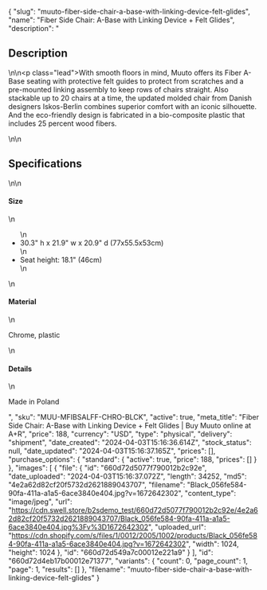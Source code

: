 {
  "slug": "muuto-fiber-side-chair-a-base-with-linking-device-felt-glides",
  "name": "Fiber Side Chair: A-Base with Linking Device + Felt Glides",
  "description": "<h2>Description</h2>\n<!-- split -->\n<p class=\"lead\">With smooth floors in mind, Muuto offers its Fiber A-Base seating with protective felt guides to protect from scratches and a pre-mounted linking assembly to keep rows of chairs straight. Also stackable up to 20 chairs at a time, the updated molded chair from Danish designers Iskos-Berlin combines superior comfort with an iconic silhouette. And the eco-friendly design is fabricated in a bio-composite plastic that includes 25 percent wood fibers.</p>\n<!-- split -->\n<h2>Specifications</h2>\n<!-- split -->\n<h4>Size</h4>\n<ul>\n<li>30.3\" h x 21.9\" w x 20.9\" d (77x55.5x53cm)</li>\n<li>Seat height: 18.1\" (46cm)</li>\n</ul>\n<h4>Material</h4>\n<p>Chrome, plastic</p>\n<h4>Details</h4>\n<p>Made in Poland</p>",
  "sku": "MUU-MFIBSALFF-CHRO-BLCK",
  "active": true,
  "meta_title": "Fiber Side Chair: A-Base with Linking Device + Felt Glides | Buy Muuto online at A+R",
  "price": 188,
  "currency": "USD",
  "type": "physical",
  "delivery": "shipment",
  "date_created": "2024-04-03T15:16:36.614Z",
  "stock_status": null,
  "date_updated": "2024-04-03T15:16:37.165Z",
  "prices": [],
  "purchase_options": {
    "standard": {
      "active": true,
      "price": 188,
      "prices": []
    }
  },
  "images": [
    {
      "file": {
        "id": "660d72d5077f790012b2c92e",
        "date_uploaded": "2024-04-03T15:16:37.072Z",
        "length": 34252,
        "md5": "4e2a62d82cf20f5732d2621889043707",
        "filename": "Black_056fe584-90fa-411a-a1a5-6ace3840e404.jpg?v=1672642302",
        "content_type": "image/jpeg",
        "url": "https://cdn.swell.store/b2sdemo_test/660d72d5077f790012b2c92e/4e2a62d82cf20f5732d2621889043707/Black_056fe584-90fa-411a-a1a5-6ace3840e404.jpg%3Fv%3D1672642302",
        "uploaded_url": "https://cdn.shopify.com/s/files/1/0012/2005/1002/products/Black_056fe584-90fa-411a-a1a5-6ace3840e404.jpg?v=1672642302",
        "width": 1024,
        "height": 1024
      },
      "id": "660d72d549a7c00012e221a9"
    }
  ],
  "id": "660d72d4eb17b00012e71377",
  "variants": {
    "count": 0,
    "page_count": 1,
    "page": 1,
    "results": []
  },
  "filename": "muuto-fiber-side-chair-a-base-with-linking-device-felt-glides"
}